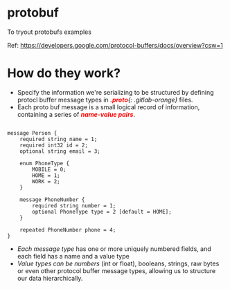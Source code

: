 # protobuf
To tryout protobufs examples


Ref: https://developers.google.com/protocol-buffers/docs/overview?csw=1

# How do they work?
* Specify the information we're serializing to be structured by defining protocl buffer message types in <em><strong style="color:red;">.proto</strong>{: .gitlab-orange}</em> files.
* Each proto buf message is a small logical record of information, containing a series of <em><strong style="color: red;">name-value pairs</strong></em>.

<pre><code>
message Person {
    required string name = 1;
    required int32 id = 2;
    optional string email = 3;

    enum PhoneType {
        MOBILE = 0;
        HOME = 1;
        WORK = 2;
    }

    message PhoneNumber {
        required string number = 1;
        optional PhoneType type = 2 [default = HOME];
    }

    repeated PhoneNumber phone = 4;
}
</code></pre>

* <em>Each message type</em> has one or more uniquely numbered fields, and each field has a name and a value type
* <em>Value types can be numbers</em> (int or float), booleans, strings, raw bytes or even other protocol buffer message types, allowing us to structure our data hierarchically.